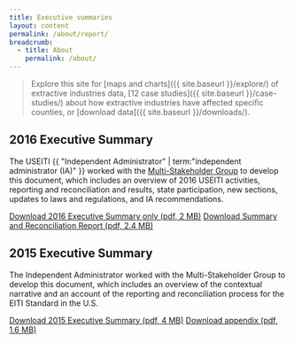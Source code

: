 ```yaml
---
title: Executive summaries
layout: content
permalink: /about/report/
breadcrumb:
  - title: About
    permalink: /about/
---
```


> Explore this site for [maps and charts]({{ site.baseurl }}/explore/) of extractive industries data, [12 case studies]({{ site.baseurl }}/case-studies/) about how extractive industries have affected specific counties, or [download data]({{ site.baseurl }}/downloads/).

<!--Commenting out 2017 version until final is ready to publish-->

<!--## 2017 Executive Summary

This report outlines progress made by the Department of the Interior and the Office of Natural Resource Revenue (ONRR) in 2017 on continuing to build upon the efforts of the Extractive Industries Transparency Initiative (EITI). In 2017, the U.S. withdrew from EITI as an Implementing Country, but will remain fully committed to institutionalizing the EITI principles of transparency and accountability.

This website (Natural Resources Revenue Data) will continue to provide data and information related to extractive industry production, revenue, and disbursements in the U.S.

<a href="{{site.baseurl}}/downloads/NRRD_executive-summary_2017-11-30.pdf" class="button-tertiary"><icon class="icon-cloud icon-padded"></icon>Download 2017 Executive Summary (pdf, 1.6 MB)</a>-->

## 2016 Executive Summary

The USEITI {{ "Independent Administrator" | term:"independent administrator (IA)" }} worked with the [Multi-Stakeholder Group](https://www.doi.gov/eiti/FACA) to develop this document, which includes an overview of 2016 USEITI activities, reporting and reconciliation and results, state participation, new sections, updates to laws and regulations, and IA recommendations.

<a href="{{site.baseurl}}/downloads/USEITI_executive-summary_2016-11-18.pdf" class="button-tertiary"><icon class="icon-cloud icon-padded"></icon>Download 2016 Executive Summary only (pdf, 2 MB)</a>
<a href="{{site.baseurl}}/downloads/USEITI_executive-summary-combined_2016-11-18.pdf" class="button-tertiary"><icon class="icon-cloud icon-padded"></icon>Download Summary and Reconciliation Report (pdf, 2.4 MB)</a>

## 2015 Executive Summary

The Independent Administrator worked with the Multi-Stakeholder Group to develop this document, which includes an overview of the contextual narrative and an account of the reporting and reconciliation process for the EITI Standard in the U.S.

<a href="{{site.baseurl}}/downloads/USEITI_executive-summary_2015-12-22.pdf" class="button-tertiary"><icon class="icon-cloud icon-padded"></icon>Download 2015 Executive Summary (pdf, 4 MB)</a>
<a href="{{site.baseurl}}/downloads/USEITI_extractive-revenue-appendix_2015-12-22.pdf" class="button-tertiary"><icon class="icon-cloud icon-padded"></icon>Download appendix (pdf, 1.6 MB)</a>
